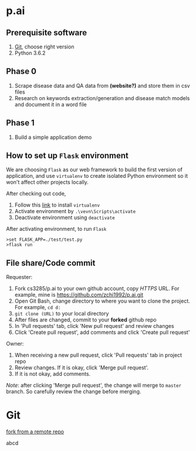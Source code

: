 # p.ai

## Prerequisite software

1. [Git](https://git-scm.com/downloads), choose right version
2. Python 3.6.2

## Phase 0

1. Scrape disease data and QA data from __(website?)__ and store them in csv files
2. Research on keywords extraction/generation and disease match models and document it in a word file


## Phase 1
1. Build a simple application demo 


## How to set up `Flask` environment

We are choosing `Flask` as our web framework to build the first version of application, and use `virtualenv` to create isolated Python environment so it won't affect other projects locally. 

After checking out code, 

1. Follow this [link](https://virtualenv.pypa.io/en/stable/installation/) to install `virtualenv`
2. Activate environment by `.\vevn\Scripts\activate`
3. Deactivate environment using `deactivate`

After activating environment, to run `Flask`

```
>set FLASK_APP=./test/test.py
>flask run
```

## File share/Code commit
Requester:
1. Fork cs3285/p.ai to your own github account, copy _HTTPS_ URL. For example, mine is https://github.com/zchi1992/p.ai.git
2. Open Git Bash, change directory to where you want to clone the project. For example, `cd d:`
3. `git clone (URL)` to your local directory
4. After files are changed, commit to your __forked__ github repo
5. In 'Pull requests' tab, click 'New pull request' and review changes
6. Click 'Create pull request', add comments and click 'Create pull request'

Owner:

1. When receiving a new pull request, click 'Pull requests' tab in project repo
2. Review changes. If it is okay, click 'Merge pull request'. 
3. If it is not okay, add comments.

_Note_: after clicking 'Merge pull request', the change will merge to `master` branch. So carefully review the change before merging.

# Git

[fork from a remote repo](https://help.github.com/articles/syncing-a-fork/)

abcd